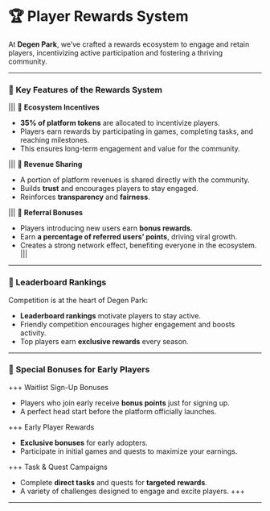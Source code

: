 # 🏆 Player Rewards System

At **Degen Park**, we’ve crafted a rewards ecosystem to engage and retain players, incentivizing active participation and fostering a thriving community.

---

### 🎯 Key Features of the Rewards System

||| 🎁 **Ecosystem Incentives**
- **35% of platform tokens** are allocated to incentivize players.
- Players earn rewards by participating in games, completing tasks, and reaching milestones.
- This ensures long-term engagement and value for the community.

||| 🤝 **Revenue Sharing**
- A portion of platform revenues is shared directly with the community.
- Builds **trust** and encourages players to stay engaged.
- Reinforces **transparency** and **fairness**.

||| 🔗 **Referral Bonuses**
- Players introducing new users earn **bonus rewards**.
- Earn **a percentage of referred users’ points**, driving viral growth.
- Creates a strong network effect, benefiting everyone in the ecosystem.
|||

---

### 🥇 Leaderboard Rankings

Competition is at the heart of Degen Park:
- **Leaderboard rankings** motivate players to stay active.
- Friendly competition encourages higher engagement and boosts activity.
- Top players earn **exclusive rewards** every season.

---

### 🎉 Special Bonuses for Early Players

+++ Waitlist Sign-Up Bonuses
- Players who join early receive **bonus points** just for signing up.
- A perfect head start before the platform officially launches.

+++ Early Player Rewards
- **Exclusive bonuses** for early adopters.
- Participate in initial games and quests to maximize your earnings.

+++ Task & Quest Campaigns
- Complete **direct tasks** and quests for **targeted rewards**.
- A variety of challenges designed to engage and excite players.
+++

---

